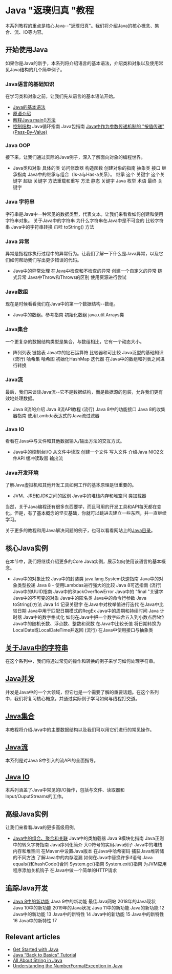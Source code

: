 # Java "返璞归真 "教程

本系列教程的重点是核心Java--"返璞归真"。我们将介绍Java的核心概念、集合、流、IO等内容。

## 开始使用Java

如果你是Java的新手，本系列将介绍语言的基本语法，介绍类和对象以及使用常见Java结构的几个简单例子。

### Java语言的基础知识

在学习类和对象之前，让我们先从语言的基本语法开始。

- [Java的基本语法](/core-java-lang-syntax-2/README-zh.md#java中的基本语法介绍)
- [原语介绍](/core-java-lang-syntax/README-zh.md#java原语介绍)
- [解释Java main()方法](/core-java-lang-syntax/README-zh.md#java的main方法详解)
- [控制结构](/core-java-lang-syntax-2/README-zh.md#java中的控制结构)
Java循环指南
Java包指南
[Java中作为参数传递机制的 "按值传递"(Pass-By-Value)](/core-java-lang-oop-others/README-zh.md#在java中作为参数传递机制的-逐值传递)

### Java OOP

接下来，让我们通过实际的Java例子，深入了解面向对象的编程世界。

- Java类和对象
具体的类
访问修改器
构造函数
创建对象的指南
抽象类
接口
继承指南
Java中的继承与组合（Is-a与Has-a关系）。
继承
这个
关键字
这个关键字
超级
关键字
方法重载和重写
方法
静态
关键字
Java 枚举
术语
最终
关键字

### Java 字符串

字符串是Java中一种常见的数据类型，代表文本。让我们来看看如何创建和使用字符串对象。
关于Java中的字符串
为什么字符串在Java中是不可变的
比较字符串
Java中的字符串转换
爪哇
toString()
方法

### Java 异常

异常是指程序执行过程中的异常行为。让我们了解一下什么是Java异常，以及它们如何帮助我们写出更少错误的代码。

- Java中的异常处理
在Java中检查和不检查的异常
创建一个自定义的异常
链式异常
Java中Throw和Throws的区别
使用资源进行尝试

### Java数组

现在是时候看看我们在Java中的第一个数据结构--数组。

- Java中的数组。参考指南
初始化数组
java.util.Arrays类

### Java集合

一个更复杂的数据结构类型是集合，与数组相比，它有一个动态大小。

- 阵列列表
链接表
Java中的钻石运算符
比较器和可比较
Java泛型的基础知识
(流行)
哈希集
哈希图
初始化HashMap
迭代器
在Java中的数组和列表之间进行转换

### Java流

最后，我们来谈谈Java流--它不是数据结构，而是数据源的包装，允许我们更有效地处理数据。

- Java 8流的介绍
Java 8流API教程
(流行)
Java 8中的功能接口
Java 8的收集器指南
使用Lambda表达式的Java流过滤器

### Java IO

看看在Java中与文件和其他数据输入/输出方法的交互方式。

- Java中的控制台I/O
从文件中读取
创建一个文件
写入文件
介绍Java NIO2文件API
缓冲读取器
输出流

### Java开发环境

了解Java虚拟机和其他开发工具如何工作的基本原理是很重要的。

- JVM、JRE和JDK之间的区别
Java中的堆栈内存和堆空间
类加载器

当然，关于Java编程还有很多东西要学，而且可用的开发工具和API每天都在变化。但是，有了基本概念的坚实基础，你就可以跳进去建立一些东西，并一直继续学习。

关于更多的教程和用Java解决问题的例子，也可以看看网站上的[Java目录](https://www.baeldung.com/category/java/)。

## 核心Java实例

在本节中，我们将继续介绍更多的Core Java实例，展示如何使用该语言的基本概念。

- Java中的对象比较
Java中的封装类
java.lang.System快速指南
Java中的对象类型投递
Java 8 - 使用Lambdas进行强大的比较
Java 8可选指南
(流行)
Java中的UUID指南
Java中的StackOverflowError
Java中的 "final "关键字
Java中的不可变的对象
Java中的匿名类
Java中的命令行参数
Java toString()方法
Java 14 记录关键字
在Java中对枚举值进行迭代
在Java中比较日期
Java中用于匹配日期模式的RegEx
Java中的周期和持续时间
Java 计时器
Java中的数字格式化
如何在Java中把一个数字四舍五入到小数点后N位
Java中的随机长数、浮点数、整数和双数
在Java中比较长值
将日期转换为LocalDate或LocalDateTime并返回
(流行)
在Java中使用接口与抽象类

## [关于Java中的字符串](https://www.baeldung.com/java-string)

在这个系列中，我们将通过常见的操作和转换的例子来学习如何处理字符串。

## [Java并发](https://www.baeldung.com/java-concurrency)

并发是Java中的一个大领域，但它也是一个需要了解的重要话题。在这个系列中，我们将复习核心概念，并通过实际例子学习如何与线程打交道。

## [Java集合](https://www.baeldung.com/java-collections)

本教程将介绍Java中的主要数据结构以及我们可以用它们进行的常见操作。

## [Java流](https://www.baeldung.com/java-streams)

本系列是对Java 8中引入的流API的全面指导。

## [Java IO](https://www.baeldung.com/java-io)

本系列涵盖了Java中常见的I/O操作，包括与文件、读取器和Input/OuputStreams的工作。

## 高级Java实例

让我们来看看Java的更多高级用例。

- [Java中的组合、聚合和关联](https://www.baeldung.com/java-composition-aggregation-association)
Java中的类加载器
Java 9模块化指南
Java正则中的转义字符指南
Java序列化简介
大O符号的实用Java例子
Java中的堆栈内存和堆空间
在Maven中设置Java版本
在Java中哈希密码
捕获Java堆转储的不同方法
了解Java中的内存泄漏
如何在Java中替换许多if语句
Java equals()和hashCode()合同
System.gc()指南
System.exit()指南
为JVM应用程序添加关机钩子
在Java中做一个简单的HTTP请求

## 追踪Java开发

- [Java 8中的新功能](https://www.baeldung.com/java-8-new-features)
Java 9中的新功能
最佳Java网站
2018年的Java现状
Java 10中的新功能
2019年的Java状况
Java 11中的新功能
Java的新功能 12
Java中的新功能 13
Java中的新特性 14
Java中的新功能 15
Java中的新特性 16
Java中的新特性 17

## Relevant articles

- [Get Started with Java](https://www.baeldung.com/get-started-with-java-series)
- [Java “Back to Basics” Tutorial](https://www.baeldung.com/java-tutorial)
- [All About String in Java](https://www.baeldung.com/java-string)
- [Understanding the NumberFormatException in Java](https://www.baeldung.com/java-number-format-exception)
